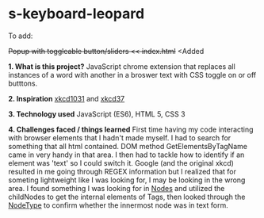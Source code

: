 # s-keyboard-leopard


To add:

~~Popup with toggleable button/sliders << index.html~~ <Added

<b>1. What is this project?</b>
JavaScript chrome extension that replaces all instances of a word with another in a broswer text with CSS toggle on or off butttons.

<b>2. Inspiration</b>
<a href="https://xkcd.com/1031/">xkcd1031</a> and <a href="https://xkcd.com/37/">xkcd37</a>

<b>3. Technology used</b>
JavaScript (ES6), HTML 5, CSS 3

<b>4. Challenges faced / things learned</b>
First time having my code interacting with browser elements that I hadn't made myself. I had to search for something that all html contained. DOM method GetElementsByTagName came in very handy in that area. I then had to tackle how to identify if an element was 'text' so I could switch it. Google (and the original xkcd) resulted in me going through REGEX information but I realized that for someting lightweight like I was looking for, I may be looking in the wrong area. I found something I was looking for in <a href="https://developer.mozilla.org/en-US/docs/Web/API/Node">Nodes</a> and utilized the childNodes to get the internal elements of Tags, then looked through the <a href="https://www.w3schools.com/jsref/prop_node_nodetype.asp">NodeType</a> to confirm whether the innermost node was in text form.
